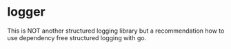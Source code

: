 # logger
This is NOT another structured logging library but a recommendation how to use dependency free structured logging with go.
